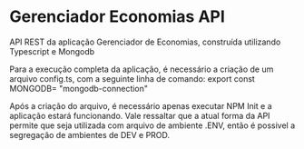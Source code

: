 # Gerenciador Economias API
API REST da aplicação Gerenciador de Economias, construída utilizando Typescript e Mongodb


Para a execução completa da aplicação, é necessário a criação de um arquivo config.ts, com a seguinte linha de comando:
export const MONGODB= "mongodb-connection"

Após a criação do arquivo, é necessário apenas executar NPM Init e a aplicação estará funcionando.
Vale ressaltar que a atual forma da API permite que seja utilizada com arquivo de ambiente .ENV, então é possivel a segregação de ambientes de DEV e PROD.
